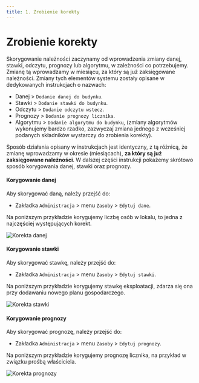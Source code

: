 ```yaml
---
title: 1. Zrobienie korekty
---
```


# Zrobienie korekty

Skorygowanie należności zaczynamy od wprowadzenia zmiany danej, stawki, odczytu, prognozy lub algorytmu, w zależności co potrzebujemy. Zmianę tą wprowadzamy w miesiącu, za który są już zaksięgowane należności. Zmiany tych elementów systemu zostały opisane w dedykowanych instrukcjach o nazwach:

- Danej > `Dodanie danej do budynku`.
- Stawki > `Dodanie stawki do budynku`.
- Odczytu > `Dodanie odczytu wstecz`.
- Prognozy > `Dodanie prognozy licznika`.
- Algorytmu > `Dodanie algorytmu do budynku`, (zmiany algorytmów wykonujemy bardzo rzadko, zazwyczaj zmiana jednego z wcześniej podanych składników wystarczy do zrobienia korekty).

Sposób działania opisany w instrukcjach jest identyczny, z tą różnicą, że zmianę wprowadzamy w okresie (miesiącach), **za który są już zaksięgowane należności**. W dalszej części instrukcji pokażemy skrótowo sposób korygowania danej, stawki oraz prognozy.

#### Korygowanie danej

Aby skorygować daną, należy przejść do:

- Zakładka `Administracja` > menu `Zasoby` > `Edytuj dane`.

Na poniższym przykładzie korygujemy liczbę osób w lokalu, to jedna z najczęściej występujących korekt.

![Korekta danej](korektadanej.gif)

#### Korygowanie stawki

Aby skorygować stawkę, należy przejść do:

- Zakładka `Administracja` > menu `Zasoby` > `Edytuj stawki`.

Na poniższym przykładzie korygujemy stawkę eksploatacji, zdarza się ona przy dodawaniu nowego planu gospodarczego.

![Korekta stawki](korektastawki.gif)

#### Korygowanie prognozy

Aby skorygować prognozę, należy przejść do:

- Zakładka `Administracja` > menu `Zasoby` > `Edytuj prognozy`.

Na poniższym przykładzie korygujemy prognozę licznika, na przykład w związku prośbą właściciela.

![Korekta prognozy](korektaprognozy.gif)